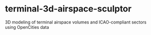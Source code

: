# terminal-3d-airspace-sculptor
3D modeling of terminal airspace volumes and ICAO-compliant sectors using OpenCities data
